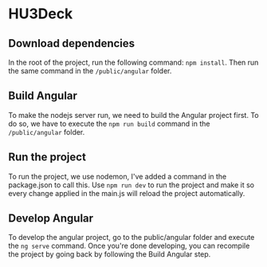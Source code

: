 # HU3Deck

## Download dependencies
In the root of the project, run the following command: `npm install`.
Then run the same command in the `/public/angular` folder.

## Build Angular
To make the nodejs server run, we need to build the Angular project first.
To do so, we have to execute the `npm run build` command in the `/public/angular` folder.

## Run the project
To run the project, we use nodemon, I've added a command in the package.json to call this.
Use `npm run dev` to run the project and make it so every change applied in the main.js will reload the project automatically.

## Develop Angular
To develop the angular project, go to the public/angular folder and execute the `ng serve` command. Once you're done developing, you can recompile the project by going back by following the Build Angular step.